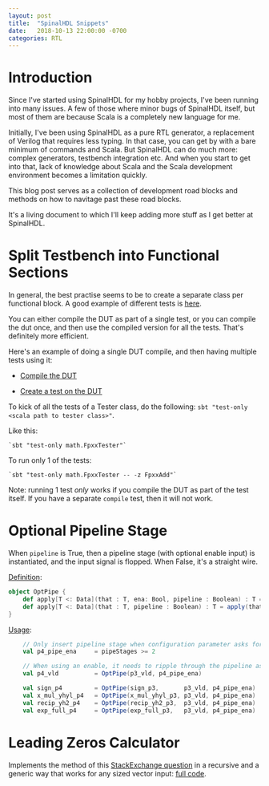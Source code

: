 ```yaml
---
layout: post
title:  "SpinalHDL Snippets"
date:   2018-10-13 22:00:00 -0700
categories: RTL
---
```


# Introduction

Since I've started using SpinalHDL for my hobby projects, I've been running into many issues. A few of those where minor bugs of SpinalHDL itself,
but most of them are because Scala is a completely new language for me. 

Initially, I've been using SpinalHDL as a pure RTL generator, a replacement of Verilog that requires less typing. In that case, you can get by
with a bare minimum of commands and Scala. But SpinalHDL can do much more: complex generators, testbench integration etc. And when you start
to get into that, lack of knowledge about Scala and the Scala development environment becomes a limitation quickly.

This blog post serves as a collection of development road blocks and methods on how to navitage past these road blocks.

It's a living document to which I'll keep adding more stuff as I get better at SpinalHDL.

# Split Testbench into Functional Sections

In general, the best practise seems to be to create a separate class per functional block. A good example of different tests is 
[here](https://github.com/SpinalHDL/SpinalHDL/tree/a172df4d6e95ae5f21bbeb1989c7bcd1498b2675/tester/src/test/scala/spinal/tester/scalatest).

You can either compile the DUT as part of a single test, or you can compile the dut once, and then use the compiled version for
all the tests. That's definitely more efficient.

Here's an example of doing a single DUT compile, and then having multiple tests using it:

* [Compile the DUT](https://github.com/SpinalHDL/SpinalHDL/blob/a172df4d6e95ae5f21bbeb1989c7bcd1498b2675/tester/src/test/scala/spinal/tester/scalatest/SpinalSimPerfTester.scala#L30)

* [Create a test on the DUT](https://github.com/SpinalHDL/SpinalHDL/blob/a172df4d6e95ae5f21bbeb1989c7bcd1498b2675/tester/src/test/scala/spinal/tester/scalatest/SpinalSimPerfTester.scala#L37)

To kick of all the tests of a Tester class, do the following: `sbt "test-only <scala path to tester class>"`. 

Like this:

    `sbt "test-only math.FpxxTester"`

To run only 1 of the tests:

    `sbt "test-only math.FpxxTester -- -z FpxxAdd"`

Note: running 1 test *only* works if you compile the DUT as part of the test itself. If you have a separate `compile` test, then it will not work.

# Optional Pipeline Stage

When `pipeline` is True, then a pipeline stage (with optional enable input) is instantiated, and the input signal is flopped. When False, it's a 
straight wire.

[Definition](https://github.com/tomverbeure/math/blob/96c222e541adc4670dfe1929005a5ea14e2a7123/src/main/scala/math/Misc.scala#L95-L100):
```scala
object OptPipe {
    def apply[T <: Data](that : T, ena: Bool, pipeline : Boolean) : T = if (pipeline) RegNextWhen(that, ena) else that
    def apply[T <: Data](that : T, pipeline : Boolean) : T = apply(that, True, pipeline)
}
```

[Usage](https://github.com/tomverbeure/math/blob/96c222e541adc4670dfe1929005a5ea14e2a7123/src/main/scala/math/FpxxDiv.scala#L105-L112):
```scala
    // Only insert pipeline stage when configuration parameter asks for it
    val p4_pipe_ena     = pipeStages >= 2           

    // When using an enable, it needs to ripple through the pipeline as well... 
    val p4_vld          = OptPipe(p3_vld, p4_pipe_ena)

    val sign_p4         = OptPipe(sign_p3,       p3_vld, p4_pipe_ena)
    val x_mul_yhyl_p4   = OptPipe(x_mul_yhyl_p3, p3_vld, p4_pipe_ena)
    val recip_yh2_p4    = OptPipe(recip_yh2_p3,  p3_vld, p4_pipe_ena)
    val exp_full_p4     = OptPipe(exp_full_p3,   p3_vld, p4_pipe_ena)
```

# Leading Zeros Calculator

Implements the method of this [StackExchange question](https://electronics.stackexchange.com/questions/196914/verilog-synthesize-high-speed-leading-zero-count) 
in a recursive and a generic way that works for any sized vector input: 
[full code](https://github.com/tomverbeure/math/blob/96c222e541adc4670dfe1929005a5ea14e2a7123/src/main/scala/math/Misc.scala#L70-L93).




